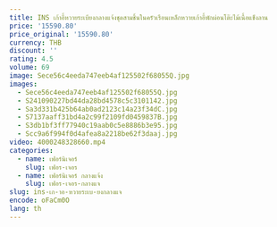 ```yaml
---
title: INS เก้าอี้หวายระเบียงกลางแจ้งชุดสามชิ้นในครัวเรือนเหล็กหวายเก้าอี้พักผ่อนโต๊ะไม้เนื้อแข็งลาน
price: '15590.80'
price_original: '15590.80'
currency: THB
discount: ''
rating: 4.5
volume: 69
image: Sece56c4eeda747eeb4af125502f68055Q.jpg
images:
  - Sece56c4eeda747eeb4af125502f68055Q.jpg
  - S241090227bd44da28bd4578c5c3101142.jpg
  - Sa3d331b425b64ab0ad2123c14a23f34dC.jpg
  - S7137aaff31bd4a2c99f2109fd0459837B.jpg
  - S3db1bf3ff77940c19aab0c5e8886b3e95.jpg
  - Scc9a6f994f0d4afea8a2218be62f3daaj.jpg
video: 4000248328660.mp4
categories:
  - name: เฟอร์นิเจอร์
    slug: เฟอร-เจอร
  - name: เฟอร์นิเจอร์ กลางแจ้ง
    slug: เฟอร-เจอร-กลางแจ
slug: ins-เก-าอ-หวายระเบ-ยงกลางแจ
encode: oFaCm0O
lang: th
---
```

  